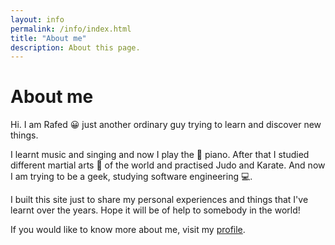```yaml
---
layout: info
permalink: /info/index.html
title: "About me"
description: About this page.
---
```


# About me

Hi. I am Rafed :grinning: just another ordinary guy trying to learn and discover new things.

I learnt music and singing and now I play the :musical_note: piano. After that I studied different martial arts :punch: of the world and practised Judo and Karate. And now I am trying to be a geek, studying software engineering :computer:.

I built this site just to share my personal experiences and things that I've learnt over the years. Hope it will be of help to somebody in the world!

If you would like to know more about me, visit my [profile](/profile).
